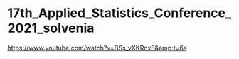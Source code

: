 # 17th_Applied_Statistics_Conference_2021_solvenia
https://www.youtube.com/watch?v=BSs_vXKRnxE&amp;t=6s
